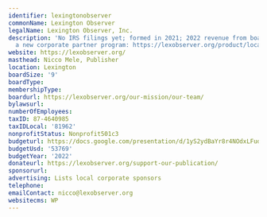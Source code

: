 ```yaml
---
identifier: lexingtonobserver
commonName: Lexington Observer
legalName: Lexington Observer, Inc.
description: 'No IRS filings yet; formed in 2021; 2022 revenue from board minutes.  Has
  a new corporate partner program: https://lexobserver.org/product/local-business-2023/'
website: https://lexobserver.org/
masthead: Nicco Mele, Publisher
location: Lexington
boardSize: '9'
boardType:
membershipType:
boardurl: https://lexobserver.org/our-mission/our-team/
bylawsurl:
numberOfEmployees:
taxID: 87-4640985
taxIDLocal: '81962'
nonprofitStatus: Nonprofit501c3
budgeturl: https://docs.google.com/presentation/d/1yS2ydBaYr8r4NOdxLFud7sX5ud6B0Bq6zQJy8_8-Qd0/edit#slide=id.g27da3497263_0_0
budgetUsd: '53769'
budgetYear: '2022'
donateurl: https://lexobserver.org/support-our-publication/
sponsorurl:
advertising: Lists local corporate sponsors
telephone:
emailContact: nicco@lexobserver.org
websitecms: WP
---
```


